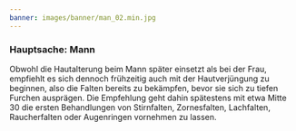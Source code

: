 ```yaml
---
banner: images/banner/man_02.min.jpg
---
```


### Hauptsache: Mann

Obwohl die Hautalterung beim Mann später einsetzt als bei der Frau, empfiehlt es sich dennoch frühzeitig auch mit der Hautverjüngung zu beginnen, also die Falten bereits zu bekämpfen, bevor sie sich zu tiefen Furchen ausprägen. Die Empfehlung geht dahin spätestens mit etwa Mitte 30 die ersten Behandlungen von Stirnfalten, Zornesfalten, Lachfalten, Raucherfalten oder Augenringen vornehmen zu lassen.
